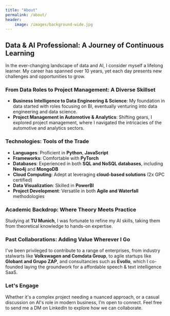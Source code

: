 ```yaml
---
title: "About"
permalink: /about/
header:
    image: /images/background-wide.jpg
---
```

## Data & AI Professional: A Journey of Continuous Learning

In the ever-changing landscape of data and AI, I consider myself a lifelong learner. My career has spanned over 10 years, yet each day presents new challenges and opportunities to grow.

### From Data Roles to Project Management: A Diverse Skillset
- **Business Intelligence to Data Engineering & Science**: My foundation in data started with roles focusing on BI, eventually venturing into data engineering and data science.
- **Project Management in Automotive & Analytics**: Shifting gears, I explored project management, where I navigated the intricacies of the automotive and analytics sectors.
  
### Technologies: Tools of the Trade
- **Languages**: Proficient in **Python**, **JavaScript**
- **Frameworks**: Comfortable with **PyTorch**
- **Databases**: Experienced in both **SQL and NoSQL databases**, including **Neo4j** and **MongoDB**
- **Cloud Computing**: Adept at leveraging **cloud-based solutions** (2x GPC certified)
- **Data Visualization**: Skilled in **PowerBI**
- **Project Development**: Versatile in both **Agile and Waterfall** methodologies
  
### Academic Backdrop: Where Theory Meets Practice
Studying at **TU Munich**, I was fortunate to refine my AI skills, taking them from theoretical knowledge to hands-on expertise.

### Past Collaborations: Adding Value Wherever I Go
I've been privileged to contribute to a range of enterprises, from industry stalwarts like **Volkswagen and Comdata Group**, to agile startups like **Globant and Grupo ZAP**, and consultancies such as **Evollo**, which I co-founded laying the groundwork for a affordable speech & text intelligence SaaS.

### Let's Engage
Whether it's a complex project needing a nuanced approach, or a casual discussion on AI's role in modern business, I’m open to connect. Feel free to send me a DM on LinkedIn to explore how we can collaborate.

